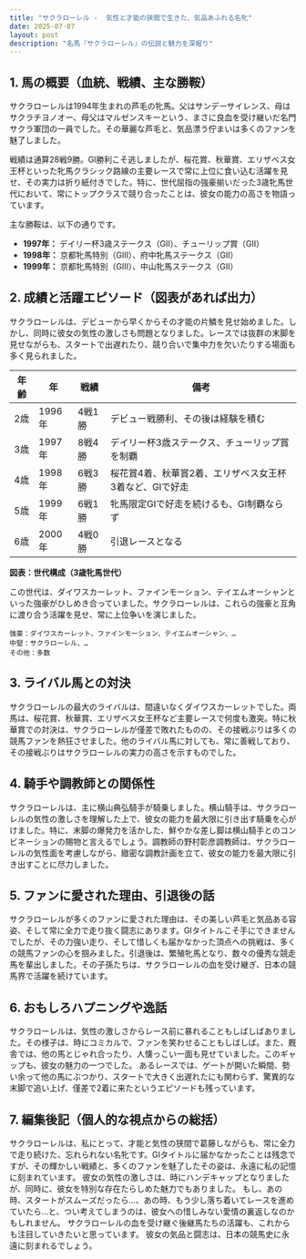 ```yaml
---
title: "サクラローレル -  気性と才能の狭間で生きた、気品あふれる名牝"
date: 2025-07-07
layout: post
description: "名馬『サクラローレル』の伝説と魅力を深堀り"
---
```


## 1. 馬の概要（血統、戦績、主な勝鞍）

サクラローレルは1994年生まれの芦毛の牝馬。父はサンデーサイレンス、母はサクラチヨノオー、母父はマルゼンスキーという、まさに良血を受け継いだ名門サクラ軍団の一員でした。その華麗な芦毛と、気品漂う佇まいは多くのファンを魅了しました。

戦績は通算28戦9勝。GI勝利こそ逃しましたが、桜花賞、秋華賞、エリザベス女王杯といった牝馬クラシック路線の主要レースで常に上位に食い込む活躍を見せ、その実力は折り紙付きでした。特に、世代屈指の強豪揃いだった3歳牝馬世代において、常にトップクラスで競り合ったことは、彼女の能力の高さを物語っています。

主な勝鞍は、以下の通りです。

* **1997年：**  デイリー杯3歳ステークス（GII）、チューリップ賞（GII）
* **1998年：**  京都牝馬特別（GIII）、府中牝馬ステークス（GII）
* **1999年：**  京都牝馬特別（GIII）、中山牝馬ステークス（GII）


## 2. 成績と活躍エピソード（図表があれば出力）


サクラローレルは、デビューから早くからその才能の片鱗を見せ始めました。しかし、同時に彼女の気性の激しさも問題となりました。レースでは抜群の末脚を見せながらも、スタートで出遅れたり、競り合いで集中力を欠いたりする場面も多く見られました。

| 年齢 | 年 | 戦績 | 備考 |
|---|---|---|---|
| 2歳 | 1996年 | 4戦1勝 | デビュー戦勝利、その後は経験を積む |
| 3歳 | 1997年 | 8戦4勝 | デイリー杯3歳ステークス、チューリップ賞を制覇 |
| 4歳 | 1998年 | 6戦3勝 | 桜花賞4着、秋華賞2着、エリザベス女王杯3着など、GIで好走 |
| 5歳 | 1999年 | 6戦1勝 | 牝馬限定GIで好走を続けるも、GI制覇ならず |
| 6歳 | 2000年 | 4戦0勝 |  引退レースとなる |


**図表：世代構成（3歳牝馬世代）**

この世代は、ダイワスカーレット、ファインモーション、テイエムオーシャンといった強豪がひしめき合っていました。サクラローレルは、これらの強豪と互角に渡り合う活躍を見せ、常に上位争いを演じました。

```
強豪：ダイワスカーレット、ファインモーション、テイエムオーシャン、…
中堅：サクラローレル、…
その他：多数
```


## 3. ライバル馬との対決


サクラローレルの最大のライバルは、間違いなくダイワスカーレットでした。両馬は、桜花賞、秋華賞、エリザベス女王杯など主要レースで何度も激突。特に秋華賞での対決は、サクラローレルが僅差で敗れたものの、その接戦ぶりは多くの競馬ファンを熱狂させました。他のライバル馬に対しても、常に善戦しており、その接戦ぶりはサクラローレルの実力の高さを示すものでした。


## 4. 騎手や調教師との関係性


サクラローレルは、主に横山典弘騎手が騎乗しました。横山騎手は、サクラローレルの気性の激しさを理解した上で、彼女の能力を最大限に引き出す騎乗を心がけました。特に、末脚の爆発力を活かした、鮮やかな差し脚は横山騎手とのコンビネーションの賜物と言えるでしょう。調教師の野村彰彦調教師は、サクラローレルの気性面を考慮しながら、緻密な調教計画を立て、彼女の能力を最大限に引き出すことに尽力しました。


## 5. ファンに愛された理由、引退後の話


サクラローレルが多くのファンに愛された理由は、その美しい芦毛と気品ある容姿、そして常に全力で走り抜く闘志にあります。GIタイトルこそ手にできませんでしたが、その力強い走り、そして惜しくも届かなかった頂点への挑戦は、多くの競馬ファンの心を掴みました。引退後は、繁殖牝馬となり、数々の優秀な競走馬を輩出しました。その子孫たちは、サクラローレルの血を受け継ぎ、日本の競馬界で活躍を続けています。


## 6. おもしろハプニングや逸話


サクラローレルは、気性の激しさからレース前に暴れることもしばしばありました。その様子は、時にコミカルで、ファンを笑わせることもしばしば。また、厩舎では、他の馬とじゃれ合ったり、人懐っこい一面も見せていました。このギャップも、彼女の魅力の一つでした。  あるレースでは、ゲートが開いた瞬間、勢い余って他の馬にぶつかり、スタートで大きく出遅れたにも関わらず、驚異的な末脚で追い上げ、僅差で2着に来たというエピソードも残っています。


## 7. 編集後記（個人的な視点からの総括）


サクラローレルは、私にとって、才能と気性の狭間で葛藤しながらも、常に全力で走り続けた、忘れられない名牝です。GIタイトルに届かなかったことは残念ですが、その輝かしい戦績と、多くのファンを魅了したその姿は、永遠に私の記憶に刻まれています。  彼女の気性の激しさは、時にハンデキャップとなりましたが、同時に、彼女を特別な存在たらしめた魅力でもありました。  もし、あの時、スタートがスムーズだったら…、あの時、もう少し落ち着いてレースを進めていたら…と、つい考えてしまうのは、彼女への惜しみない愛情の裏返しなのかもしれません。  サクラローレルの血を受け継ぐ後継馬たちの活躍も、これからも注目していきたいと思っています。  彼女の気品と闘志は、日本の競馬史に永遠に刻まれるでしょう。
